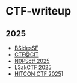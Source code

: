 # CTF-writeup

## 2025
- [BSidesSF](https://github.com/isip-hs-whoami/CTF-writeup/tree/main/BSidesSF%202025)
- [CTF@CIT](https://github.com/isip-hs-whoami/CTF-writeup/tree/main/CTF%40CIT%202025)
- [N0PSctf 2025](https://github.com/isip-hs-whoami/CTF-writeup/tree/main/N0PSctf%202025)
- [L3akCTF 2025](https://github.com/isip-hs-whoami/CTF-writeup/tree/main/L3akCTF%202025)
- [HITCON CTF 2025](https://github.com/isip-hs-whoami/CTF-writeup/tree/main/HITCON%20CTF%202025)]
